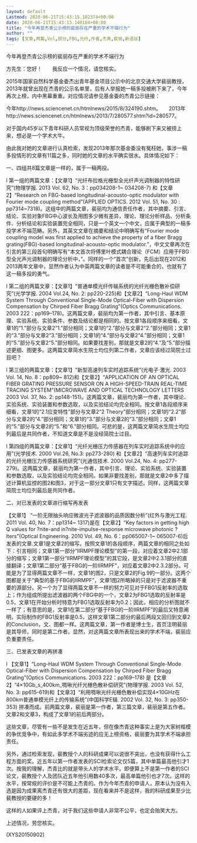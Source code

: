 ```yaml
---
layout: default
Lastmod: 2020-06-21T15:43:15.182374+00:00
date: 2020-06-21T15:43:13.140104+00:00
title: "今年再登杰青公示榜的裴丽存在严重的学术不端行为"
author: ""
tags: [文章,两篇,Vol,部分,FBG,光纤,作者,杰青,裴丽,新语丝]
---
```


今年再登杰青公示榜的裴丽存在严重的学术不端行为

方先生：您好！　　我反应一个情况，请您核实。

2015年国家自然科学基金委杰出青年基金项目公示中的北京交通大学裴丽教授，2013年就曾出现在杰青的公示名单里，后有人举报她一稿多投被刷下来了，今年再次上榜，内中黑幕重重。对应情况请参见基金委的杰青公示链接：

今年http://news.sciencenet.cn/htmlnews/2015/8/324190.shtm。　　2013年http://news.sciencenet.cn/htmlnews/2013/7/280577.shtm?id=280577。

对于国内45岁以下青年科研人员常视为顶级荣誉的杰青，能够刷下来又被捞上来，想必是一个学术大牛。

由此我对她的文章进行认真检索，发现2013年那次基金委没有冤枉她，事涉一稿多投情形的文章有11篇之多，同时她的文章的水平确实很水。具体情况如下：

一、四组共8篇文章是一样的，属于一稿两投。

l  第一组的两篇文章：【文章1】“光纤布拉格光栅型全光纤声光调制器的特性研究”(物理学报. 2013 Vol. 62, No. 3：pp034208-1~ 034208-7) 和【文章2】“Research on FBG-based longitudinal-acousto-optic modulator with Fourier mode coupling method”(APPLIED OPTICS. 2012 Vol. 51, No. 30 : pp7314~7318)。这组中的两篇文章，裴丽均为通信责任作者，其中摘要、引言、结论、实验对象FBG中心波长及用图多少微有差异，理论、理论分析样品、分析条件、分析结论和实验装置完全相同，只是一个英文一个中文，应属于典型的一稿多投学术不端范畴。另外，其英文文章在摘要和结论中明确写有“Fourier mode coupling model was first applied to achieve the property of a fiber Bragg grating(FBG)-based longitudinal-acousto-optic modulator.”，中文文章再次在引言的第三段首句明确写有“本文首次将傅里叶模式耦合理论（FCM）应用于FBG型全光声光调制器的理论分析中，”。同样的一个“首次”创新，先后出现在2012和2013两年文章中，显然作者认为中英两篇文章的读者是不可能重合的，也就有了这一稿多投的勇气。

l  第二组的两篇文章：【文章1】“普通单模光纤传输系统的光纤光栅色散补偿研究”(光学学报. 2004 Vol.24, No. 2: pp220-225)和【文章2】“Long-Haul WDM System Through Conventional Single-Mode Optical-Fiber with Dispersion Compensation by Chirped Fiber Bragg Grating”(Optics Communications. 2003 222：pp169–178)。这两篇文章，裴丽均为第一作者，其中引言、基本原理、实验系统、实验条件、参数及结论都是相同的。按文章1各段顺序来细看，文章1的“1.”部分与文章2“1.”部分相同；文章1的“2.”部分与文章2“2.”部分相同；文章1的“3.”部分与文章2“3.”部分相同；文章1的“4.”部分与文章2“4.”部分相同；文章1的“5.”部分与文章2“5.”部分相同。如果要找差别，那就是文章2的“4.”及“5.”部分描述更细、图更多。这两篇文章简水生院士均位列第二作者，文章应该经过简院士过目吧？

l  第三组的两篇文章：【文章1】“新型高速列车实时追踪系统”(光电子·激光. 2003 Vol. 14, No. 8：pp809~ 812)和【文章2】“APPLICATION OF AN OPTICAL FIBER GRATING PRESSURE SENSOR ON A HIGH-SPEED-TRAIN REAL-TIME TRACING SYSTEM”(MICROWAVE AND OPTICAL TECHNOLOGY LETTERS 2003 Vol. 37, No. 2: pp148-151)。这两篇文章，裴丽均为第一作者，其中理论、实验系统、实验装置和参数选取，以及实验结论均完全相同。按文章1各段顺序来细看，文章1的“2.1应变特性”部分与文章2“2 Theory”部分相同；文章1的“2.2”部分与文章2的“4.”部分相同；文章1的“3.”部分与文章2的“3.”部分相同；文章1的“5.”部分与文章2的“5.”和“6.”部分相同。可悲的是，这两篇文章简水生院士均位列最后是共同作者，不知道文章是不是没经简院士过目。

l  第四组的两篇文章：【文章1】“光纤光栅压力传感器在列车实时追踪系统中的应用”(光学技术. 2000 Vol.26, No.3: pp273-280) 和【文章2】“高速列车实时追踪的光纤光栅压力传感器系统研究”(光通信技术. 2000 Vol.24, No. 4: pp277-279)。这两篇文章，裴丽均为第一作者，其中引言、理论、实验系统、实验装置和参数选取，以及实验结论均完全相同。如果非要找差别，那就是文章2中多了描述计算机监控的图2和图3，对于这一部分文章1只有文字描述。同样，这两篇文章简院士均位列最后是共同作者。

二、对已发表的文章进行缩写再发表

【文章1】 “一阶无限抽头响应微波光子滤波器的品质因数分析”(红外与激光工程. 2011 Vol. 40, No. 7：pp1314~ 1317)是在【文章2】“Key factors in getting high Q values for ?nite-and in?nite-impulse-response microwave photonic ?lters”(Optical Engineering. 2010 Vol. 49, No. 6：pp065007-1~ 065007-6)后发表的文章.文章1是文章2的缩写。按照文章1的各段顺序，两篇文章的相同之处如下：引言相同；文章1第一部分“IIRMPF理论模型”的第一段，对应着文章2中2.1部分的缩写；文章1第一部分“IIRMPF理论模型”的其它段，是文章2中2.3.1部分的直接翻译；文章1第二部分“基于FBG的一阶IIRMPF”，对应着文章2中2.3.2部分。可能是为了显得两篇文章不一样，文章1的图2，只是文章2的Fig.9的一部分。这两个图都是关于“典型的基于FBG的IIRMPF”，文章1图2所略掉的只是对于滤波器不重要的源部分。另一个为了显得两篇文章不一样的努力可见对于FBG1反射率的选取上；作为组成所提出滤波器的两个FBG中的一个，文章2为FBG1选取的反射率是0.5，文章1在开始分析时特意为FBG1选取反射率为0.2；因此，相应的分析图就不一样了；有意思的是，文章1在第二部分“基于FBG的一阶IIRMPF”的最后又特意阐明，实际制作的FBG1反射率是0.5，这样文章1第二部分的最后两段又回归到文章2的Conclusion，文、图都一样。这两篇文章，第一作者是博士生，首页注明裴丽是其导师，同时是第二作者。显然，对这两篇文章所表现出来的学术不端，裴丽应负重要责任。

三、已发表文章的再拼凑

l  【文章1】“Long-Haul WDM System Through Conventional Single-Mode Optical-Fiber with Dispersion Compensation by Chirped Fiber Bragg Grating”(Optics Communications.  2003 222：pp169–178) 是【文章2】“4×10Gb_s_400km_啁啾光纤光栅色散补偿研究”(物理学报. 2003 Vol. 52, No. 3: pp615-619)和【文章3】“利用啁啾光纤光栅色散补偿实现4×10GHz在800km普通单模光纤上的传输系统”(中国科学E辑. 2002 Vol. 32, No. 3: pp350-353) 拼凑而成。前两篇文章，裴丽是第一作者，第三篇文章，裴丽是第五作者。文章2和文章3，构成了文章1的前后两部分。

这些文章，尽管有一些不是发生在近五年，但在像杰青这种事实上是为大家树楷模的争优竞争中，有如此多学术不端劣迹的应无上榜资格，裴丽要为其学术不端承担责任。

另外，通过检索发现，裴教授个人的科研成果可以说很不突出，也没有获得什么工程方面的奖。近五年以第一作者发表的SCI检索论文仅5篇，其中单篇最高他引才1次。按我的理解，杰青比的就是带头人的学术水平。即便算上不是第一作者的SCI论文，裴教授个人及团队近五年他引用数40多次，最高单篇他引也才7次。这样的水平，按常规的评价是不可能上杰青的。作为今年杰青的申请人，原本认为没有入选是因为成果离杰青还有很大的差距，现在看来并不是这样，我的科研成果至少比裴教授的要硬的多！

这样的人如果评上杰青，对于我们这些申请人非常不公平，也定会贻笑大方。

上述情况，劳您核实。

(XYS20150902)

